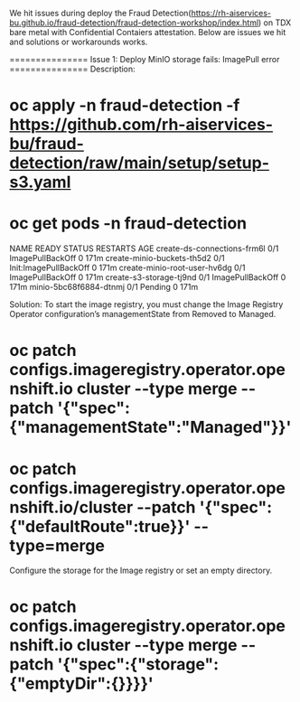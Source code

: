 We hit issues during deploy the Fraud Detection(https://rh-aiservices-bu.github.io/fraud-detection/fraud-detection-workshop/index.html) on TDX bare metal with Confidential Contaiers attestation. Below are issues we hit and solutions or workarounds works.

=============== Issue 1: Deploy MinIO storage fails: ImagePull error =============== 
Description:

# oc apply -n fraud-detection -f https://github.com/rh-aiservices-bu/fraud-detection/raw/main/setup/setup-s3.yaml
# oc get pods -n fraud-detection
NAME                       	READY   STATUS              	RESTARTS   AGE
create-ds-connections-frm6l	0/1 	ImagePullBackOff    	0      	171m
create-minio-buckets-th5d2 	0/1 	Init:ImagePullBackOff   0      	171m
create-minio-root-user-hv6dg   0/1 	ImagePullBackOff    	0      	171m
create-s3-storage-tj9nd    	0/1 	ImagePullBackOff    	0      	171m
minio-5bc68f6884-dtnmj     	0/1 	Pending             	0      	171m

Solution:
To start the image registry, you must change the Image Registry Operator configuration’s managementState from Removed to Managed.

# oc patch configs.imageregistry.operator.openshift.io cluster --type merge --patch '{"spec":{"managementState":"Managed"}}'
# oc patch configs.imageregistry.operator.openshift.io/cluster --patch '{"spec":{"defaultRoute":true}}' --type=merge

Configure the storage for the Image registry or set an empty directory.

# oc patch configs.imageregistry.operator.openshift.io cluster --type merge --patch '{"spec":{"storage":{"emptyDir":{}}}}'
